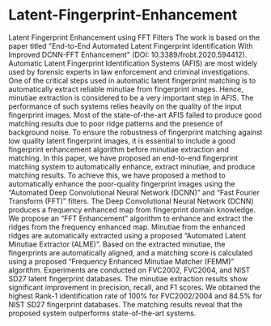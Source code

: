 # Latent-Fingerprint-Enhancement
Latent Fingerprint Enhancement using FFT Filters
The work is based on the paper titled "End-to-End Automated Latent Fingerprint Identification With Improved DCNN-FFT Enhancement" (DOI: 10.3389/frobt.2020.594412). 
Automatic Latent Fingerprint Identification Systems (AFIS) are most widely used by forensic experts in law enforcement and criminal investigations. One of the critical steps used in automatic latent fingerprint matching is to automatically extract reliable minutiae from fingerprint images. Hence, minutiae extraction is considered to be a very important step in AFIS. The performance of such systems relies heavily on the quality of the input fingerprint images. Most of the state-of-the-art AFIS failed to produce good matching results due to poor ridge patterns and the presence of background noise. To ensure the robustness of fingerprint matching against low quality latent fingerprint images, it is essential to include a good fingerprint enhancement algorithm before minutiae extraction and matching. In this paper, we have proposed an end-to-end fingerprint matching system to automatically enhance, extract minutiae, and produce matching results. To achieve this, we have proposed a method to automatically enhance the poor-quality fingerprint images using the “Automated Deep Convolutional Neural Network (DCNN)” and “Fast Fourier Transform (FFT)” filters. The Deep Convolutional Neural Network (DCNN) produces a frequency enhanced map from fingerprint domain knowledge. We propose an “FFT Enhancement” algorithm to enhance and extract the ridges from
the frequency enhanced map. Minutiae from the enhanced ridges are automatically extracted using a proposed “Automated Latent Minutiae Extractor (ALME)”. Based on the extracted minutiae, the fingerprints are automatically aligned, and a matching score is calculated using a proposed “Frequency Enhanced Minutiae Matcher (FEMM)” algorithm. Experiments are conducted on FVC2002, FVC2004, and NIST SD27 latent fingerprint databases. The minutiae extraction results show significant improvement in precision, recall, and F1 scores. We obtained the highest Rank-1 identification rate of 100% for FVC2002/2004 and 84.5% for NIST SD27 fingerprint databases. The matching results reveal that the proposed system outperforms state-of-the-art systems.
